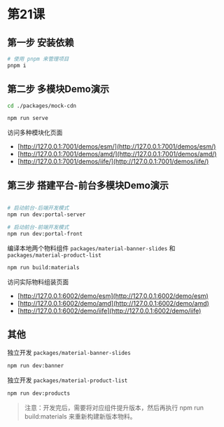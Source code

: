 # 第21课

## 第一步 安装依赖

```sh
# 使用 pnpm 来管理项目
pnpm i
```

## 第二步 多模块Demo演示

```sh
cd ./packages/mock-cdn

npm run serve
```


访问多种模块化页面
- [http://127.0.0.1:7001/demos/esm/](http://127.0.0.1:7001/demos/esm/)
- [http://127.0.0.1:7001/demos/amd/](http://127.0.0.1:7001/demos/amd/)
- [http://127.0.0.1:7001/demos/iife/](http://127.0.0.1:7001/demos/iife/)

## 第三步 搭建平台-前台多模块Demo演示

```sh

# 启动前台-后端开发模式
npm run dev:portal-server

# 启动前台-前端开发模式
npm run dev:portal-front
```

编译本地两个物料组件 `packages/material-banner-slides` 和 `packages/material-product-list`

```sh
npm run build:materials
```

访问实际物料组装页面
- [http://127.0.0.1:6002/demo/esm](http://127.0.0.1:6002/demo/esm)
- [http://127.0.0.1:6002/demo/amd](http://127.0.0.1:6002/demo/amd)
- [http://127.0.0.1:6002/demo/iife](http://127.0.0.1:6002/demo/iife)


## 其他

独立开发 `packages/material-banner-slides`

```sh
npm run dev:banner
```


独立开发 `packages/material-product-list`
```sh
npm run dev:products
```

> 注意：开发完后，需要将对应组件提升版本，然后再执行 npm run build:materials 来重新构建新版本物料。